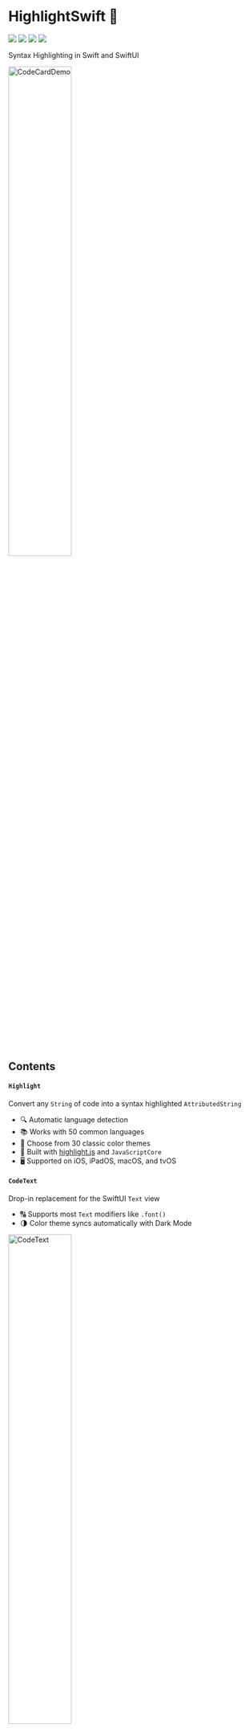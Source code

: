 # HighlightSwift 🎨

![](https://img.shields.io/github/v/release/appstefan/highlightswift)
![](https://img.shields.io/github/license/appstefan/highlightswift)
[![](https://img.shields.io/endpoint?url=https%3A%2F%2Fswiftpackageindex.com%2Fapi%2Fpackages%2Fappstefan%2FHighlightSwift%2Fbadge%3Ftype%3Dswift-versions)](https://swiftpackageindex.com/appstefan/HighlightSwift)
[![](https://img.shields.io/endpoint?url=https%3A%2F%2Fswiftpackageindex.com%2Fapi%2Fpackages%2Fappstefan%2FHighlightSwift%2Fbadge%3Ftype%3Dplatforms)](https://swiftpackageindex.com/appstefan/HighlightSwift)

Syntax Highlighting in Swift and SwiftUI

<picture>
  <source media="(prefers-color-scheme: dark)" srcset="https://github.com/appstefan/HighlightSwift/assets/6455394/892a5be0-146e-4cb8-90ca-559c2c67452c">
  <source media="(prefers-color-scheme: light)" srcset="https://github.com/appstefan/HighlightSwift/assets/6455394/c8b3f63f-4831-4117-b302-37623e44be99">
  <img alt="CodeCardDemo" src="https://github.com/appstefan/HighlightSwift/assets/6455394/c8b3f63f-4831-4117-b302-37623e44be99" width=50% height=50%>
</picture>

## Contents

#### `Highlight`
Convert any `String` of code into a syntax highlighted `AttributedString`
* 🔍 Automatic language detection
* 📚 Works with 50 common languages
* 🌈 Choose from 30 classic color themes
* 🧰 Built with [highlight.js](https://github.com/highlightjs/highlight.js) and `JavaScriptCore`
* 🖥️ Supported on iOS, iPadOS, macOS, and tvOS

#### `CodeText`
Drop-in replacement for the SwiftUI `Text` view
* 🔠 Supports most `Text` modifiers like `.font()`
* 🌗 Color theme syncs automatically with Dark Mode

<picture>
  <source media="(prefers-color-scheme: dark)" srcset="https://github.com/appstefan/HighlightSwift/assets/6455394/5021a822-39f2-40bd-b1f8-2680c2382dd3">
  <source media="(prefers-color-scheme: light)" srcset="https://github.com/appstefan/HighlightSwift/assets/6455394/5ae80ec9-d121-4f20-9cad-1ee3427e8052">
  <img alt="CodeText" src="https://github.com/appstefan/HighlightSwift/assets/6455394/5ae80ec9-d121-4f20-9cad-1ee3427e8052" width=50% height=50%>
</picture>

## Highlight

Create an instance of the `Highlight` class:
```swift
@State var highlight = Highlight()
```

Convert a `String` of code into a syntax highlighted `AttributedString`:
```swift
let attributedText = try await highlight.attributedText("print(\"Hello World\")")
```

Providing the `language:` parameter disables automatic language detection:
```swift
let attributedText = try await highlight.attributedText(code, language: "swift")
```

Set the `colors:` parameter to choose the highlight color theme.
```swift
let attributedText = try await highlight.attributedText(code, colors: .dark(.github))
```

Or use any custom CSS theme with the `.custom` option.
Refer to the highlight.js [Theme Guide](https://highlightjs.readthedocs.io/en/latest/theme-guide.html#) for more info.
```swift
let attributedText = try await highlight.attributedText(code, colors: .custom(css: someCoolCSS))
```

The somewhat less convenient `request` function returns a `HighlightResult` struct.
It includes the attributed text along with the detected language and other details:
```swift
let result: HighlightResult = try await highlight.request("print(\"Hello World\")")

//   HighlightResult(
//      attributedText: "...",
//      relevance: 5,
//      language: "swift",
//      languageName: "Swift?",
//      backgroundColor: #1F2024FF,
//      hasIllegal: false,
//      isUndefined: false
//  )
```

##
### `CodeText`

Create a `CodeText` view:
```swift
CodeText("print(\"Hello World\")")
```

It has a themed background color by default for legibility.
This can be disabled by setting `showBackground` to `false`:
```swift
CodeText("print(\"Hello World\")", showBackground: false)
```

Standard `Text` modifiers like `.font()` work as expected:
```swift
CodeText("print(\"Hello World\")")
    .font(.system(.callout, weight: .semibold))
```

The `.codeTextColors(_:)` modifier sets one of the color themes.
The dark color scheme variant of each theme is applied automatically in Dark Mode.
```swift
CodeText("print(\"Hello World\")")
    .codeTextColors(.github)
```

Or use any custom CSS themes with the `.custom` color option.
Refer to the official highlight.js [Theme Guide](https://highlightjs.readthedocs.io/en/latest/theme-guide.html#) for more info.
```swift
CodeText("print(\"Hello World\")")
    .codeTextColors(.custom(dark: .custom(css: someDarkCSS), light: .custom(css: someLightCSS)))
```

Use the `.codeTextLanguage(_:)` modifier to disable automatic language detection:
```swift
CodeText("print(\"Hello World\")")
    .codeTextLanguage(.swift)
```

Optionally, read the `result` binding to get the detected language, background color and other details:
```swift
@Binding var result: HighlightResult?

var body: some View {
    CodeText("print(\"Hello World\")", result: $result)
        .onChange(of: result) { _, newResult in
            // Use result
        }
}
```

## Installation

### Project

1. In Xcode, go to `File` > `Add packages...`
2. Enter `https://github.com/appstefan/highlightswift` in the field and click `Add Package`

### Package

In `Package.swift` add this repository as a dependency:
```swift
dependencies: [
    .package(url: "https://github.com/appstefan/highlightswift.git", from: "1.0.0")
],
targets: [
    .target(
        name: "YourPackageName",
        dependencies: ["HighlightSwift"]
    )
]
```

## Author

Stefan, thrower_ranges.0d@icloud.com

## License

HighlightSwift is available under the MIT license. See the [LICENSE.md](/LICENSE.md) file.
Highlight.js is available under the BSD license. See the [LICENSE.md](/Sources/HighlightSwift/HighlightJS/LICENSE.md) file.
